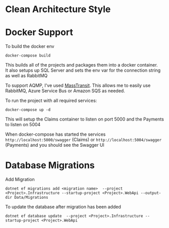 # Clean Architecture Style

# Docker Support

To build the docker env

`docker-compose build`

This builds all of the projects and packages them into a docker container.  
It also setups up SQL Server and sets the env var for the connection string as well as RabbitMQ

To support AQMP, I've used  [MassTransit](https://masstransit-project.com/).  This allows me to easily use RabbitMQ, Azure Service Bus or Amazon SQS as needed.

To run the project with all required services:

`docker-compose up -d`

This will setup the Claims container to listen on port 5000 and the Payments to listen on 5004


When docker-compose has started the services `http://localhost:5000/swagger` (Claims) or `http://localhost:5004/swagger` (Payments) and you should see the Swagger UI


# Database Migrations

Add Migration

`dotnet ef migrations add <migration name>  --project <Project>.Infrastructure --startup-project <Project>.WebApi --output-dir Data/Migrations`


To update the database after migration has been added

`dotnet ef database update  --project <Project>.Infrastructure --startup-project <Project>.WebApi`
